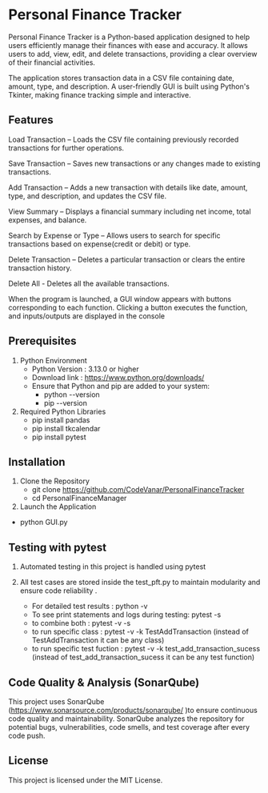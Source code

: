 # Personal Finance Tracker
Personal Finance Tracker is a Python-based application designed to help users efficiently manage their finances with ease and accuracy. It allows users to add, view, edit, and delete transactions, providing a clear overview of their financial activities.

The application stores transaction data in a CSV file containing date, amount, type, and description. A user-friendly GUI is built using Python's Tkinter, making finance tracking simple and interactive.

## Features
Load Transaction – Loads the CSV file containing previously recorded transactions for further operations.

Save Transaction – Saves new transactions or any changes made to existing transactions.

Add Transaction – Adds a new transaction with details like date, amount, type, and description, and updates the CSV file.

View Summary – Displays a financial summary including net income, total expenses, and balance.

Search by Expense or Type – Allows users to search for specific transactions based on expense(credit or debit) or type.

Delete Transaction – Deletes a particular transaction or clears the entire transaction history.

Delete All - Deletes all the available transactions.

When the program is launched, a GUI window appears with buttons corresponding to each function. Clicking a button executes the function, and inputs/outputs are displayed in the console

## Prerequisites
1. Python Environment
   - Python Version : 3.13.0 or higher
   - Download link : https://www.python.org/downloads/
   - Ensure that Python and pip are added to your system:
     - python --version
     - pip --version
2. Required Python Libraries
   - pip install pandas
   - pip install tkcalendar
   - pip install pytest

## Installation
1. Clone the Repository
   - git clone https://github.com/CodeVanar/PersonalFinanceTracker
   - cd PersonalFinanceManager
2.  Launch the Application
   - python GUI.py    

## Testing with pytest
1. Automated testing in this project is handled using pytest
2. All test cases are stored inside the test_pft.py to maintain modularity and ensure code reliability .

   - For detailed test results : python -v
   - To see print statements and logs during testing: pytest -s
   - to combine both : pytest -v -s
   - to run specific class : pytest -v -k TestAddTransaction    (instead of TestAddTransaction it can be any class)
   - to run specific test fuction : pytest -v -k test_add_transaction_sucess  (instead of test_add_transaction_sucess it can be any test function)
  
## Code Quality & Analysis (SonarQube)
This project uses SonarQube (https://www.sonarsource.com/products/sonarqube/ )to ensure continuous code quality and maintainability.
SonarQube analyzes the repository for potential bugs, vulnerabilities, code smells, and test coverage after every code push.

## License
This project is licensed under the MIT License.


